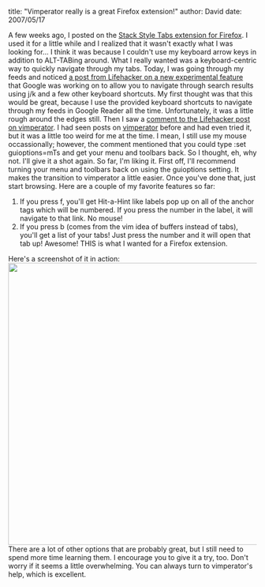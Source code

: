 
title: "Vimperator really is a great Firefox extension!"
author: David
date: 2007/05/17

A few weeks ago, I posted on the [Stack Style Tabs extension for Firefox](http://www.mohundro.com/blog/2007/04/24/NiceCtrlTabExtensionForFirefox.aspx). I used it for a little while and I realized that it wasn't exactly what I was looking for... I think it was because I couldn't use my keyboard arrow keys in addition to ALT-TABing around. What I really wanted was a keyboard-centric way to quickly navigate through my tabs. 
Today, I was going through my feeds and noticed [a post from Lifehacker on a new experimental feature](http://lifehacker.com/software/google/navigate-google-search-results-via-keyboard-shortcuts-261157.php) that Google was working on to allow you to navigate through search results using j/k and a few other keyboard shortcuts. My first thought was that this would be great, because I use the provided keyboard shortcuts to navigate through my feeds in Google Reader all the time. Unfortunately, it was a little rough around the edges still. 
Then I saw a [comment to the Lifehacker post on vimperator](http://lifehacker.com/software/google/navigate-google-search-results-via-keyboard-shortcuts-261157.php#c1482889). I had seen posts on [vimperator](http://vimperator.mozdev.net/) before and had even tried it, but it was a little too weird for me at the time. I mean, I still use my mouse occassionally; however, the comment mentioned that you could type :set guioptions=mTs and get your menu and toolbars back. 
So I thought, eh, why not. I'll give it a shot again. 
So far, I'm liking it. 
First off, I'll recommend turning your menu and toolbars back on using the guioptions setting. It makes the transition to vimperator a little easier. Once you've done that, just start browsing. 
Here are a couple of my favorite features so far: <ol>
<li>If you press f, you'll get Hit-a-Hint like labels pop up on all of the anchor tags which will be numbered. If you press the number in the label, it will navigate to that link. No mouse!</li> <li>If you press b (comes from the vim idea of buffers instead of tabs), you'll get a list of your tabs! Just press the number and it will open that tab up! Awesome! THIS is what I wanted for a Firefox extension.</li>
</ol>

Here's a screenshot of it in action: 
[<img style="border-right: 0px; border-top: 0px; border-left: 0px; border-bottom: 0px" height="571" src="http://www.mohundro.com/blog/content/binary/WindowsLiveWriter/VimperatorreallyisagreatFirefoxextension_1299D/vimperator_thumb.png" width="720" border="0">](http://www.mohundro.com/blog/content/binary/WindowsLiveWriter/VimperatorreallyisagreatFirefoxextension_1299D/vimperator%5B2%5D.png)  
There are a lot of other options that are probably great, but I still need to spend more time learning them. I encourage you to give it a try, too. Don't worry if it seems a little overwhelming. You can always turn to vimperator's help, which is excellent.
